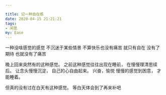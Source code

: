 ```yaml
---

title: 记一种自在感
date: 2020-04-15 21:21:21
tags:
- 闲思
my: Ease
---
```


一种没啥感觉的感觉
不沉迷于某些情景
不算快乐也没有痛苦
就只有自在
没有了期待
也就没有了痛苦

晚上回来突然有的这种感觉。
之前这种感觉往往出现在睡前，
在慢慢理清思续后。
让念头慢慢沉淀，
自己的心自由起来。
兴奋，愉悦
慢慢的感觉到困意，
才能睡着。

但真的没有过在白天有这种感觉。
等白天体会到了再来补吧
